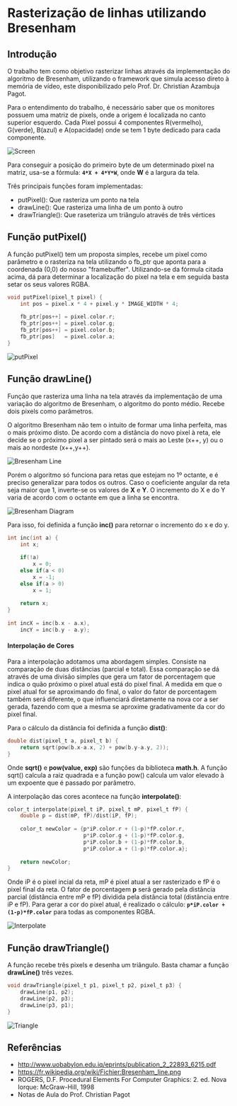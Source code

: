 ﻿# Rasterização de linhas utilizando Bresenham

## Introdução

O trabalho tem como objetivo rasterizar linhas através da implementação do algoritmo de Bresenham, utilizando o framework que simula acesso direto à memória de vídeo, este disponibilizado pelo Prof. Dr. Christian Azambuja Pagot.

Para o entendimento do trabalho, é necessário saber que os monitores possuem uma matriz de pixels, onde a origem é localizada no canto superior esquerdo. Cada Pixel possui 4 componentes R(vermelho), G(verde), B(azul) e A(opacidade) onde se tem 1 byte dedicado para cada componente.

![Screen](https://github.com/Shanksir/CG/blob/master/Rasterization/images/monitor1.png)

Para conseguir a posição do primeiro byte de um determinado pixel na matriz, usa-se a fórmula:
**`4*X + 4*Y*W`**, onde **W** é a largura da tela.

Três principais funções foram implementadas:
- putPixel(): Que rasteriza um ponto na tela
- drawLine(): Que rasteriza uma linha de um ponto à outro
- drawTriangle(): Que raseteriza um triângulo através de três vértices


## Função putPixel()
A função putPixel() tem um proposta simples, recebe um pixel como parâmetro e o rasteriza na tela utilizando o fb_ptr que aponta para a coordenada (0,0) do nosso "framebuffer". Utilizando-se da fórmula citada acima, dá para determinar a localização do pixel na tela e em seguida basta setar os seus valores RGBA.

```C
void putPixel(pixel_t pixel) {
    int pos = pixel.x * 4 + pixel.y * IMAGE_WIDTH * 4;
    
    fb_ptr[pos++] = pixel.color.r;
    fb_ptr[pos++] = pixel.color.g;
    fb_ptr[pos++] = pixel.color.b;
    fb_ptr[pos]   = pixel.color.a;
}
```

![putPixel](https://github.com/Shanksir/CG/blob/master/Rasterization/images/putPixel.png)


## Função drawLine()
Função que rasteriza uma linha na tela através da implementação de uma variação do algoritmo de Bresenham, o algoritmo do ponto médio. Recebe dois pixels como parâmetros.

O algoritmo Bresenham não tem o intuito de formar uma linha perfeita, mas o mais próximo disto. De acordo com a distância do novo pixel à reta, ele decide se o próximo pixel a ser pintado será o mais ao Leste (x++, y) ou o mais ao nordeste (x++,y++).

![Bresenham Line](https://github.com/Shanksir/CG/blob/master/Rasterization/images/Bresenham_line.png)

Porém o algoritmo só funciona para retas que estejam no 1º octante, e é preciso generalizar para todos os outros. Caso o coeficiente angular da reta seja maior que 1, inverte-se os valores de **X** e **Y**. O incremento do X e do Y varia de acordo com o octante em que a linha se encontra.

![Bresenham Diagram](https://github.com/Shanksir/CG/blob/master/Rasterization/images/bresenhamGen.png)

Para isso, foi definida a função **inc()** para retornar o incremento do x e do y.

```C
int inc(int a) {
    int x;
    
    if(!a) 
        x = 0;
    else if(a < 0) 
        x = -1;
    else if(a > 0)
        x = 1;
    
    return x;
}
    
int incX = inc(b.x - a.x),
    incY = inc(b.y - a.y);
```

#### Interpolação de Cores
Para a interpolação adotamos uma abordagem simples. Consiste na comparação de duas distâncias (parcial e total). Essa comparação se dá através de uma divisão simples que gera um fator de porcentagem que indica o quão próximo o pixel atual está do pixel final. A medida em que o pixel atual for se aproximando do final, o valor do fator de porcentagem também será diferente, o que influenciará diretamente na nova cor a ser gerada, fazendo com que a mesma se aproxime gradativamente da cor do pixel final.

Para o cálculo da distância foi definida a função **dist()**:

```C
double dist(pixel_t a, pixel_t b) {
    return sqrt(pow(b.x-a.x, 2) + pow(b.y-a.y, 2));
}
```

Onde **sqrt()** e **pow(value, exp)** são funções da biblioteca **math.h**. A função sqrt() calcula a raiz quadrada e a função pow() calcula um valor elevado à um expoente que é passado por parâmetro.

A interpolação das cores acontece na função **interpolate()**:

```C
color_t interpolate(pixel_t iP, pixel_t mP, pixel_t fP) {
    double p = dist(mP, fP)/dist(iP, fP);
    
    color_t newColor = {p*iP.color.r + (1-p)*fP.color.r,
                        p*iP.color.g + (1-p)*fP.color.g,
                        p*iP.color.b + (1-p)*fP.color.b,
                        p*iP.color.a + (1-p)*fP.color.a};
    
    return newColor;
}
```
Onde iP é o pixel incial da reta, mP é pixel atual a ser rasterizado e fP é o pixel final da reta. O fator de porcentagem **p** será gerado pela distância parcial (distância entre mP e fP) dividida pela distância total (distância entre iP e fP). Para gerar a cor do pixel atual, é realizado o cálculo: **`p*iP.color + (1-p)*fP.color`** para todas as componentes RGBA.

![Interpolate](https://github.com/Shanksir/CG/blob/master/Rasterization/images/Interpolate.png)


## Função drawTriangle()
A função recebe três pixels e desenha um triângulo. Basta chamar a função **drawLine()** três vezes.

```C
void drawTriangle(pixel_t p1, pixel_t p2, pixel_t p3) {
    drawLine(p1, p2);
    drawLine(p2, p3);
    drawLine(p3, p1);
}
```

![Triangle](https://github.com/Shanksir/CG/blob/master/Rasterization/images/Triangle.png)


## Referências
- http://www.uobabylon.edu.iq/eprints/publication_2_22893_6215.pdf
- https://fr.wikipedia.org/wiki/Fichier:Bresenham_line.png
- ROGERS, D.F. Procedural Elements For Computer Graphics: 2. ed. Nova Iorque: McGraw-Hill, 1998
- Notas de Aula do Prof. Christian Pagot

